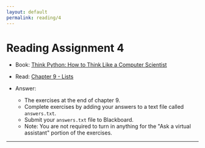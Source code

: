 ```yaml
---
layout: default
permalink: reading/4
---
```


# Reading Assignment 4
* Book: [Think Python: How to Think Like a Computer Scientist](https://allendowney.github.io/ThinkPython/)
* Read: [Chapter 9 - Lists](https://colab.research.google.com/github/AllenDowney/ThinkPython/blob/v3/chapters/chap09.ipynb)

* Answer: 
    - The exercises at the end of chapter 9. 
    - Complete exercises by adding your answers to a text file called `answers.txt`. 
    - Submit your `answers.txt` file to Blackboard.
    - Note: You are not required to turn in anything for the "Ask a virtual assistant" portion of the exercises.

___




  
